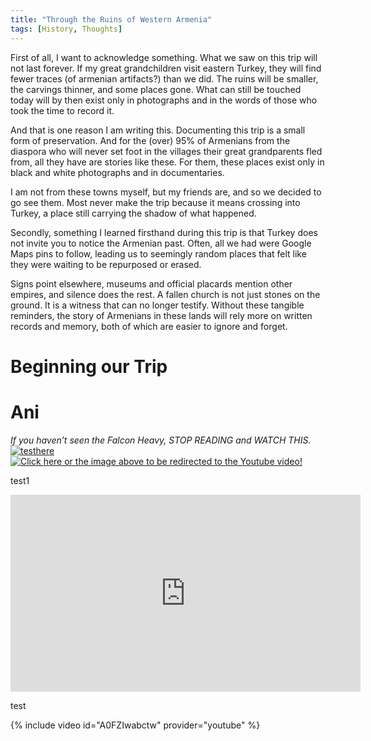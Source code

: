 ```yaml
---
title: "Through the Ruins of Western Armenia"
tags: [History, Thoughts]
---
```


First of all, I want to acknowledge something. What we saw on this trip will not last forever. If my great grandchildren visit eastern Turkey, they will find fewer traces (of armenian artifacts?) than we did. The ruins will be smaller, the carvings thinner, and some places gone. What can still be touched today will by then exist only in photographs and in the words of those who took the time to record it.

And that is one reason I am writing this. Documenting this trip is a small form of preservation. And for the (over) 95% of Armenians from the diaspora who will never set foot in the villages their great grandparents fled from, all they have are stories like these. For them, these places exist only in black and white photographs and in documentaries.

I am not from these towns myself, but my friends are, and so we decided to go see them. Most never make the trip because it means crossing into Turkey, a place still carrying the shadow of what happened.

Secondly, something I learned firsthand during this trip is that Turkey does not invite you to notice the Armenian past. Often, all we had were Google Maps pins to follow, leading us to seemingly random places that felt like they were waiting to be repurposed or erased.

Signs point elsewhere, museums and official placards mention other empires, and silence does the rest. A fallen church is not just stones on the ground. It is a witness that can no longer testify. Without these tangible reminders, the story of Armenians in these lands will rely more on written records and memory, both of which are easier to ignore and forget.

# Beginning our Trip

# Ani

_If you haven’t seen the Falcon Heavy, STOP READING and WATCH THIS._
[![testhere](https://www.teslarati.com/wp-content/uploads/2019/06/Falcon-Heavy-B1052-B1053-LZ-landing-SpaceX-1-3.jpg)](https://youtu.be/A0FZIwabctw)
[![Click here or the image above to be redirected to the Youtube video!]()](https://youtu.be/A0FZIwabctw)


test1 

<iframe width="560" height="315"
  src="https://youtu.be/A0FZIwabctw"
  title="Akhtamar boat ride"
  frameborder="0"
  allow="accelerometer; autoplay; clipboard-write; encrypted-media; gyroscope; picture-in-picture"
  allowfullscreen>
</iframe>


test

{% include video id="A0FZIwabctw" provider="youtube" %}

